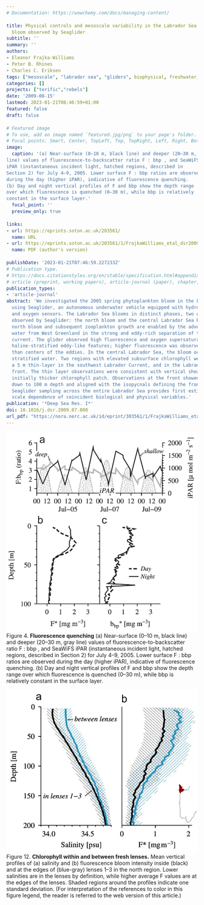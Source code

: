 ```yaml
---
# Documentation: https://wowchemy.com/docs/managing-content/

title: Physical controls and mesoscale variability in the Labrador Sea spring phytoplankton
  bloom observed by Seaglider
subtitle: ''
summary: ''
authors:
- Eleanor Frajka-Williams
- Peter B. Rhines
- Charles C. Eriksen
tags: ["mesoscale", "labrador sea", "gliders", biophysical, freshwater,satellite,altimetry,ocean colour,"terific"]
categories: []
projects: ["terific","rebels"]
date: '2009-08-15'
lastmod: 2023-01-21T08:46:59+01:00
featured: false
draft: false

# Featured image
# To use, add an image named `featured.jpg/png` to your page's folder.
# Focal points: Smart, Center, TopLeft, Top, TopRight, Left, Right, BottomLeft, Bottom, BottomRight.
image:
  caption: '(a) Near-surface (0–10 m, black line) and deeper (20–30 m, gray
line) values of fluorescence-to-backscatter ratio F : bbp , and SeaWiFS
iPAR (instantaneous incident light, hatched regions, described in
Section 2) for July 4–9, 2005. Lower surface F : bbp ratios are observed
during the day (higher iPAR), indicative of fluorescence quenching.
(b) Day and night vertical profiles of F and bbp show the depth range
over which fluorescence is quenched (0–30 m), while bbp is relatively
constant in the surface layer.'
  focal_point: ''
  preview_only: true

links:
- url: https://eprints.soton.ac.uk/203561/
  name: URL
- url: https://eprints.soton.ac.uk/203561/1/FrajkaWilliams_etal_dsr2009.pdf
  name: PDF (author's version)

publishDate: '2023-01-21T07:46:59.227233Z'
# Publication type.
# https://docs.citationstyles.org/en/stable/specification.html#appendix-iii-types
# article (preprint, working papers), article-journal (paper), chapter, dataset, document (catch all), motion_picture (video), post (post on online forum), post-weblog (post on blog), report (technical report, with container-title for chapter within larger report), software, thesis, citation-key (bibtex key) or citation-label (Ferr78, formatted as output label), doi, event-title (name of event), event-place (geographic location), keyword, language (e.g., en or de), license (copyright information), note (descriptive note), publisher, title, t
publication_types:
- 'article-journal'
abstract: 'We investigated the 2005 spring phytoplankton bloom in the Labrador Sea
  using Seaglider, an autonomous underwater vehicle equipped with hydrographic, bio-optical
  and oxygen sensors. The Labrador Sea blooms in distinct phases, two of which were
  observed by Seaglider: the north bloom and the central Labrador Sea bloom. The dominant
  north bloom and subsequent zooplankton growth are enabled by the advection of low-salinity
  water from West Greenland in the strong and eddy-rich separation of the boundary
  current. The glider observed high fluorescence and oxygen supersaturation within
  haline-stratified eddy-like features; higher fluorescence was observed at the edges
  than centers of the eddies. In the central Labrador Sea, the bloom occurred in thermally
  stratified water. Two regions with elevated subsurface chlorophyll were also observed:
  a 5 m thin-layer in the southwest Labrador Current, and in the Labrador shelf-break
  front. The thin layer observations were consistent with vertical shearing of an
  initially thicker chlorophyll patch. Observations at the front showed high fluorescence
  down to 100 m depth and aligned with the isopycnals defining the front. The high-resolution
  Seaglider sampling across the entire Labrador Sea provides first estimates of the
  scale dependence of coincident biological and physical variables.'
publication: '*Deep Sea Res. I*'
doi: 10.1016/j.dsr.2009.07.008
url_pdf: "https://nora.nerc.ac.uk/id/eprint/303561/1/FrajkaWilliams_etal_dsr2009.pdf"
---
```


![figure](featured.png)
Figure 4. **Fluorescence quenching** (a) Near-surface (0–10 m, black line) and deeper (20–30 m, gray
line) values of fluorescence-to-backscatter ratio F : bbp , and SeaWiFS
iPAR (instantaneous incident light, hatched regions, described in
Section 2) for July 4–9, 2005. Lower surface F : bbp ratios are observed
during the day (higher iPAR), indicative of fluorescence quenching.
(b) Day and night vertical profiles of F and bbp show the depth range
over which fluorescence is quenched (0–30 m), while bbp is relatively
constant in the surface layer.

![Figure 12](featured2.png)
Figure 12. **Chlorophyll within and between fresh lenses.** Mean vertical profiles of (a) salinity and (b) fluorescence bloom
intensity inside (black) and at the edges of (blue-gray) lenses 1–3 in the
north region. Lower salinities are in the lenses by definition, while higher
average F values are at the edges of the lenses. Shaded regions around
the profiles indicate one standard deviation. (For interpretation of the
references to color in this figure legend, the reader is referred to the web
version of this article.)